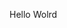 Hello Wolrd














































































































































































































































































































































































































































































































































































































































































































































































































































































































































































































































































































































































































































































































































































































































































































































































































































































































































































































































































































































































































































































































































































































































































































































































































































































































































































































































































































































































































































































































































































































































































































































































































































































